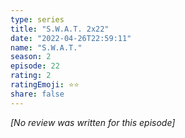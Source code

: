 ```yaml
---
type: series
title: "S.W.A.T. 2x22"
date: "2022-04-26T22:59:11"
name: "S.W.A.T."
season: 2
episode: 22
rating: 2
ratingEmoji: ⭐️⭐️
share: false
---
```


_[No review was written for this episode]_
